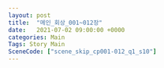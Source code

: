 ```yaml
---
layout: post
title:  "메인_회상_001~012장"
date:   2021-07-02 09:00:00 +0000
categories: Main
Tags: Story Main
SceneCode: ["scene_skip_cp001-012_q1_s10"]
---
```

